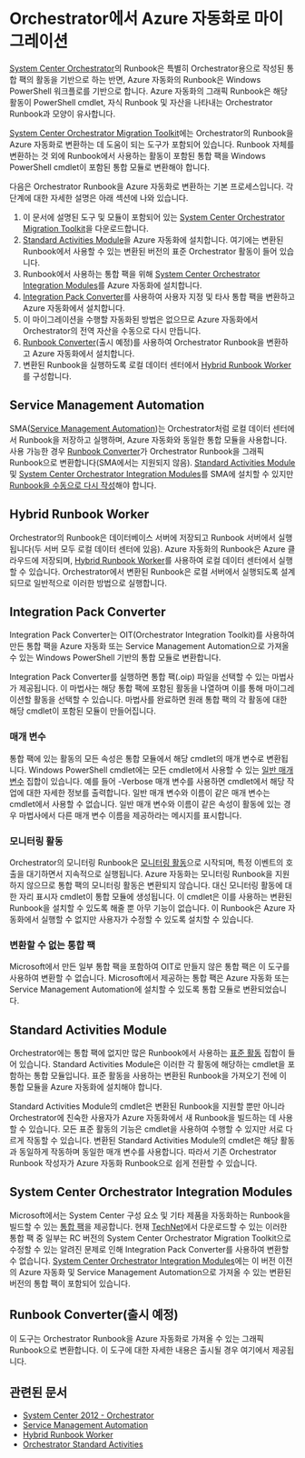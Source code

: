 <properties
   pageTitle="Orchestrator에서 Azure 자동화로 마이그레이션 | Microsoft Azure"
   description="System Center Orchestrator에서 Azure 자동화로 Runbook 및 통합 팩을 마이그레이션하는 방법에 대해 설명합니다."
   services="automation"
   documentationCenter=""
   authors="bwren"
   manager="stevenka"
   editor="tysonn" />
<tags
   ms.service="automation"
   ms.devlang="na"
   ms.topic="article"
   ms.tgt_pltfrm="na"
   ms.workload="infrastructure-services"
   ms.date="08/18/2015"
   ms.author="bwren" />


# Orchestrator에서 Azure 자동화로 마이그레이션

[System Center Orchestrator](http://technet.microsoft.com/library/hh237242.aspx)의 Runbook은 특별히 Orchestrator용으로 작성된 통합 팩의 활동을 기반으로 하는 반면, Azure 자동화의 Runbook은 Windows PowerShell 워크플로를 기반으로 합니다. Azure 자동화의 그래픽 Runbook은 해당 활동이 PowerShell cmdlet, 자식 Runbook 및 자산을 나타내는 Orchestrator Runbook과 모양이 유사합니다.

[System Center Orchestrator Migration Toolkit](http://www.microsoft.com/download/details.aspx?id=47323&WT.mc_id=rss_alldownloads_all)에는 Orchestrator의 Runbook을 Azure 자동화로 변환하는 데 도움이 되는 도구가 포함되어 있습니다. Runbook 자체를 변환하는 것 외에 Runbook에서 사용하는 활동이 포함된 통합 팩을 Windows PowerShell cmdlet이 포함된 통합 모듈로 변환해야 합니다.

다음은 Orchestrator Runbook을 Azure 자동화로 변환하는 기본 프로세스입니다. 각 단계에 대한 자세한 설명은 아래 섹션에 나와 있습니다.

1.  이 문서에 설명된 도구 및 모듈이 포함되어 있는 [System Center Orchestrator Migration Toolkit](http://www.microsoft.com/download/details.aspx?id=47323&WT.mc_id=rss_alldownloads_all)을 다운로드합니다.
2.  [Standard Activities Module](#standard-activities-module)을 Azure 자동화에 설치합니다. 여기에는 변환된 Runbook에서 사용할 수 있는 변환된 버전의 표준 Orchestrator 활동이 들어 있습니다.
2.  Runbook에서 사용하는 통합 팩을 위해 [System Center Orchestrator Integration Modules](#system-center-orchestrator-integration-modules)를 Azure 자동화에 설치합니다.
3.  [Integration Pack Converter](#integration-pack-converter)를 사용하여 사용자 지정 및 타사 통합 팩을 변환하고 Azure 자동화에서 설치합니다.
4.  이 마이그레이션을 수행할 자동화된 방법은 없으므로 Azure 자동화에서 Orchestrator의 전역 자산을 수동으로 다시 만듭니다.
5.  [Runbook Converter](#runbook-converter-coming-soon)(출시 예정)를 사용하여 Orchestrator Runbook을 변환하고 Azure 자동화에서 설치합니다.
6.  변환된 Runbook을 실행하도록 로컬 데이터 센터에서 [Hybrid Runbook Worker](#hybrid-runbook-worker)를 구성합니다.

## Service Management Automation

SMA([Service Management Automation](http://technet.microsoft.com/library/dn469260.aspx))는 Orchestrator처럼 로컬 데이터 센터에서 Runbook을 저장하고 실행하며, Azure 자동화와 동일한 통합 모듈을 사용합니다. 사용 가능한 경우 [Runbook Converter](#runbook-converter-coming-soon)가 Orchestrator Runbook을 그래픽 Runbook으로 변환합니다(SMA에서는 지원되지 않음). [Standard Activities Module](#standard-activities-module) 및 [System Center Orchestrator Integration Modules](#system-center-orchestrator-integration-modules)를 SMA에 설치할 수 있지만 [Runbook을 수동으로 다시 작성](http://technet.microsoft.com/library/dn469262.aspx)해야 합니다.

## Hybrid Runbook Worker

Orchestrator의 Runbook은 데이터베이스 서버에 저장되고 Runbook 서버에서 실행됩니다(두 서버 모두 로컬 데이터 센터에 있음). Azure 자동화의 Runbook은 Azure 클라우드에 저장되며, [Hybrid Runbook Worker](automation-hybrid-runbook-worker.md)를 사용하여 로컬 데이터 센터에서 실행할 수 있습니다. Orchestrator에서 변환된 Runbook은 로컬 서버에서 실행되도록 설계되므로 일반적으로 이러한 방법으로 실행합니다.

## Integration Pack Converter

Integration Pack Converter는 OIT(Orchestrator Integration Toolkit)를 사용하여 만든 통합 팩을 Azure 자동화 또는 Service Management Automation으로 가져올 수 있는 Windows PowerShell 기반의 통합 모듈로 변환합니다.

Integration Pack Converter를 실행하면 통합 팩(.oip) 파일을 선택할 수 있는 마법사가 제공됩니다. 이 마법사는 해당 통합 팩에 포함된 활동을 나열하며 이를 통해 마이그레이션할 활동을 선택할 수 있습니다. 마법사를 완료하면 원래 통합 팩의 각 활동에 대한 해당 cmdlet이 포함된 모듈이 만들어집니다.


### 매개 변수

통합 팩에 있는 활동의 모든 속성은 통합 모듈에서 해당 cmdlet의 매개 변수로 변환됩니다. Windows PowerShell cmdlet에는 모든 cmdlet에서 사용할 수 있는 [일반 매개 변수](http://technet.microsoft.com/library/hh847884.aspx) 집합이 있습니다. 예를 들어 -Verbose 매개 변수를 사용하면 cmdlet에서 해당 작업에 대한 자세한 정보를 출력합니다. 일반 매개 변수와 이름이 같은 매개 변수는 cmdlet에서 사용할 수 없습니다. 일반 매개 변수와 이름이 같은 속성이 활동에 있는 경우 마법사에서 다른 매개 변수 이름을 제공하라는 메시지를 표시합니다.

### 모니터링 활동

Orchestrator의 모니터링 Runbook은 [모니터링 활동](http://technet.microsoft.com/library/hh403827.aspx)으로 시작되며, 특정 이벤트의 호출을 대기하면서 지속적으로 실행됩니다. Azure 자동화는 모니터링 Runbook을 지원하지 않으므로 통합 팩의 모니터링 활동은 변환되지 않습니다. 대신 모니터링 활동에 대한 자리 표시자 cmdlet이 통합 모듈에 생성됩니다. 이 cmdlet은 이를 사용하는 변환된 Runbook을 설치할 수 있도록 해줄 뿐 아무 기능이 없습니다. 이 Runbook은 Azure 자동화에서 실행할 수 없지만 사용자가 수정할 수 있도록 설치할 수 있습니다.

### 변환할 수 없는 통합 팩

Microsoft에서 만든 일부 통합 팩을 포함하여 OIT로 만들지 않은 통합 팩은 이 도구를 사용하여 변환할 수 없습니다. Microsoft에서 제공하는 통합 팩은 Azure 자동화 또는 Service Management Automation에 설치할 수 있도록 통합 모듈로 변환되었습니다.


## Standard Activities Module

Orchestrator에는 통합 팩에 없지만 많은 Runbook에서 사용하는 [표준 활동](http://technet.microsoft.com/library/hh403832.aspx) 집합이 들어 있습니다. Standard Activities Module은 이러한 각 활동에 해당하는 cmdlet을 포함하는 통합 모듈입니다. 표준 활동을 사용하는 변환된 Runbook을 가져오기 전에 이 통합 모듈을 Azure 자동화에 설치해야 합니다.

Standard Activities Module의 cmdlet은 변환된 Runbook을 지원할 뿐만 아니라 Orchestrator에 친숙한 사용자가 Azure 자동화에서 새 Runbook을 빌드하는 데 사용할 수 있습니다. 모든 표준 활동의 기능은 cmdlet을 사용하여 수행할 수 있지만 서로 다르게 작동할 수 있습니다. 변환된 Standard Activities Module의 cmdlet은 해당 활동과 동일하게 작동하며 동일한 매개 변수를 사용합니다. 따라서 기존 Orchestrator Runbook 작성자가 Azure 자동화 Runbook으로 쉽게 전환할 수 있습니다.

## System Center Orchestrator Integration Modules
Microsoft에서는 System Center 구성 요소 및 기타 제품을 자동화하는 Runbook을 빌드할 수 있는 [통합 팩](http://technet.microsoft.com/library/hh295851.aspx)을 제공합니다. 현재 [TechNet](http://www.microsoft.com/download/details.aspx?id=39622)에서 다운로드할 수 있는 이러한 통합 팩 중 일부는 RC 버전의 System Center Orchestrator Migration Toolkit으로 수정할 수 있는 알려진 문제로 인해 Integration Pack Converter를 사용하여 변환할 수 없습니다. [System Center Orchestrator Integration Modules](http://www.microsoft.com/download/details.aspx?id=47324&WT.mc_id=rss_alldownloads_all)에는 이 버전 이전의 Azure 자동화 및 Service Management Automation으로 가져올 수 있는 변환된 버전의 통합 팩이 포함되어 있습니다.

## Runbook Converter(출시 예정)

이 도구는 Orchestrator Runbook을 Azure 자동화로 가져올 수 있는 그래픽 Runbook으로 변환합니다. 이 도구에 대한 자세한 내용은 출시될 경우 여기에서 제공됩니다.

## 관련된 문서

- [System Center 2012 - Orchestrator](http://technet.microsoft.com/library/hh237242.aspx)
- [Service Management Automation](https://technet.microsoft.com/library/dn469260.aspx)
- [Hybrid Runbook Worker](automation-hybrid-runbook-worker.md)
- [Orchestrator Standard Activities](http://technet.microsoft.com/library/hh403832.aspx)
 

<!---HONumber=August15_HO8-->